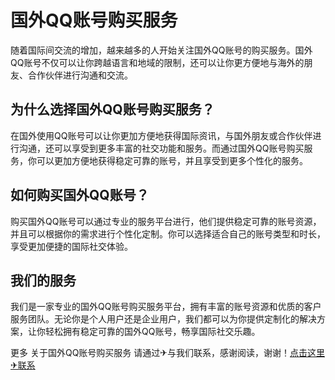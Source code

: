 # 国外QQ账号购买服务

随着国际间交流的增加，越来越多的人开始关注国外QQ账号的购买服务。国外QQ账号不仅可以让你跨越语言和地域的限制，还可以让你更方便地与海外的朋友、合作伙伴进行沟通和交流。

## 为什么选择国外QQ账号购买服务？

在国外使用QQ账号可以让你更加方便地获得国际资讯，与国外朋友或合作伙伴进行沟通，还可以享受到更多丰富的社交功能和服务。而通过国外QQ账号购买服务，你可以更加方便地获得稳定可靠的账号，并且享受到更多个性化的服务。

## 如何购买国外QQ账号？

购买国外QQ账号可以通过专业的服务平台进行，他们提供稳定可靠的账号资源，并且可以根据你的需求进行个性化定制。你可以选择适合自己的账号类型和时长，享受更加便捷的国际社交体验。

## 我们的服务

我们是一家专业的国外QQ账号购买服务平台，拥有丰富的账号资源和优质的客户服务团队。无论你是个人用户还是企业用户，我们都可以为你提供定制化的解决方案，让你轻松拥有稳定可靠的国外QQ账号，畅享国际社交乐趣。

更多 关于国外QQ账号购买服务 请通过✈与我们联系，感谢阅读，谢谢！[点击这里✈联系](https://t.me/LM999bot)